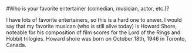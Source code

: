 #Who is your favorite entertainer (comedian, musician, actor, etc.)?

I have lots of favorite entertainers, so this is a hard one to anwer. I would say that my favorite musican (who is still alive today) is Howard Shore, noteable for his composition of film scores for the Lord of the Rings and Hobbit trilogies. Howard shore was born on October 18th, 1946 in Toronto, Canada. 